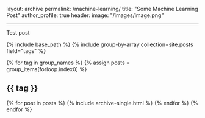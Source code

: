 layout: archive
permalink: /machine-learning/
title: "Some Machine Learning Post"
author_profile: true
header:
  image: "/images/image.png"

  ________

  Test post


  {% include base_path %}
{% include group-by-array collection=site.posts field="tags" %}

{% for tag in group_names %}
  {% assign posts = group_items[forloop.index0] %}
  <h2 id="{{ tag | slugify }}" class="archive__subtitle">{{ tag }}</h2>
  {% for post in posts %}
    {% include archive-single.html %}
  {% endfor %}
{% endfor %}
